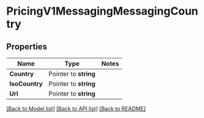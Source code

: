 # PricingV1MessagingMessagingCountry

## Properties
Name | Type | Notes
------------ | ------------- | -------------
**Country** | Pointer to **string** | 
**IsoCountry** | Pointer to **string** | 
**Url** | Pointer to **string** | 

[[Back to Model list]](../README.md#documentation-for-models) [[Back to API list]](../README.md#documentation-for-api-endpoints) [[Back to README]](../README.md)


